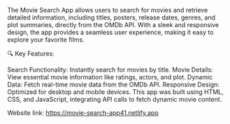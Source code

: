 The Movie Search App allows users to search for movies and retrieve detailed information, including titles, posters, release dates, genres, and plot summaries, directly from the OMDb API. With a sleek and responsive design, the app provides a seamless user experience, making it easy to explore your favorite films.

🔍 Key Features:

Search Functionality: Instantly search for movies by title.
Movie Details: View essential movie information like ratings, actors, and plot.
Dynamic Data: Fetch real-time movie data from the OMDb API.
Responsive Design: Optimized for desktop and mobile devices.
This app was built using HTML, CSS, and JavaScript, integrating API calls to fetch dynamic movie content.

Website link: https://movie-search-app41.netlify.app
